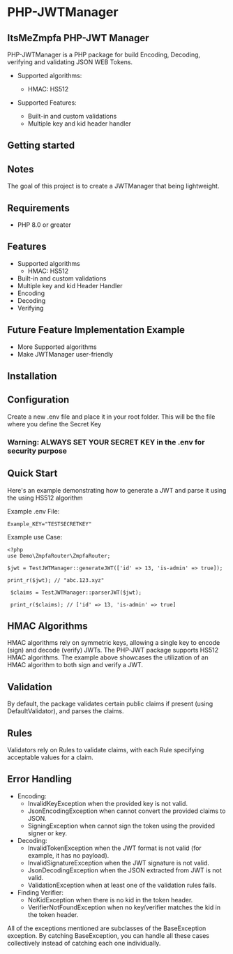 # PHP-JWTManager

## ItsMeZmpfa PHP-JWT Manager
PHP-JWTManager is a PHP package for build Encoding, Decoding, verifying and validating JSON WEB Tokens.

- Supported algorithms:
    - HMAC: HS512

- Supported Features:
    - Built-in and custom validations
    - Multiple key and kid header handler

## Getting started

## Notes

The goal of this project is to create a JWTManager that being lightweight.

## Requirements
- PHP 8.0 or greater

## Features
- Supported algorithms
  - HMAC: HS512
- Built-in and custom validations
- Multiple key and kid Header Handler
- Encoding
- Decoding
- Verifying

## Future Feature Implementation Example
- More Supported algorithms
- Make JWTManager user-friendly

## Installation

## Configuration
Create a new .env file and place it in your root folder. This will be the file where you define the Secret Key

### Warning: ALWAYS SET YOUR SECRET KEY in the .env for security purpose

## Quick Start
Here's an example demonstrating how to generate a JWT and parse it using the using HS512 algorithm

Example .env File:
```
Example_KEY="TESTSECRETKEY"
```
Example use Case:
```
<?php
use Demo\ZmpfaRouter\ZmpfaRouter;

$jwt = TestJWTManager::generateJWT(['id' => 13, 'is-admin' => true]);

print_r($jwt); // "abc.123.xyz"

 $claims = TestJWTManager::parserJWT($jwt);
 
 print_r($claims); // ['id' => 13, 'is-admin' => true]
```

## HMAC Algorithms

HMAC algorithms rely on symmetric keys, allowing a single key to encode (sign) and decode (verify) JWTs. The PHP-JWT package supports HS512 HMAC algorithms. The example above showcases the utilization of an HMAC algorithm to both sign and verify a JWT.

## Validation
By default, the package validates certain public claims if present (using DefaultValidator), and parses the claims.
## Rules

Validators rely on Rules to validate claims, with each Rule specifying acceptable values for a claim.



## Error Handling

- Encoding:
  - InvalidKeyException when the provided key is not valid.
  - JsonEncodingException when cannot convert the provided claims to JSON.
  - SigningException when cannot sign the token using the provided signer or key.
- Decoding:
  - InvalidTokenException when the JWT format is not valid (for example, it has no payload).
  - InvalidSignatureException when the JWT signature is not valid.
  - JsonDecodingException when the JSON extracted from JWT is not valid.
  - ValidationException when at least one of the validation rules fails.
- Finding Verifier:
  - NoKidException when there is no kid in the token header.
  - VerifierNotFoundException when no key/verifier matches the kid in the token header.

All of the exceptions mentioned are subclasses of the BaseException exception. By catching BaseException, you can handle all these cases collectively instead of catching each one individually.
